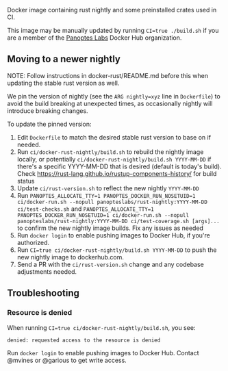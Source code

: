 Docker image containing rust nightly and some preinstalled crates used in CI.

This image may be manually updated by running `CI=true ./build.sh` if you are a member
of the [Panoptes Labs](https://hub.docker.com/u/panopteslabs/) Docker Hub
organization.

## Moving to a newer nightly

NOTE: Follow instructions in docker-rust/README.md before this when updating the stable
rust version as well.

We pin the version of nightly (see the `ARG nightly=xyz` line in `Dockerfile`)
to avoid the build breaking at unexpected times, as occasionally nightly will
introduce breaking changes.

To update the pinned version:
1. Edit `Dockerfile` to match the desired stable rust version to base on if needed.
1. Run `ci/docker-rust-nightly/build.sh` to rebuild the nightly image locally,
   or potentially `ci/docker-rust-nightly/build.sh YYYY-MM-DD` if there's a
   specific YYYY-MM-DD that is desired (default is today's build).
   Check https://rust-lang.github.io/rustup-components-history/ for build
   status
1. Update `ci/rust-version.sh` to reflect the new nightly `YYYY-MM-DD`
1. Run `PANOPTES_ALLOCATE_TTY=1 PANOPTES_DOCKER_RUN_NOSETUID=1 ci/docker-run.sh --nopull panopteslabs/rust-nightly:YYYY-MM-DD ci/test-checks.sh`
   and `PANOPTES_ALLOCATE_TTY=1 PANOPTES_DOCKER_RUN_NOSETUID=1 ci/docker-run.sh --nopull panopteslabs/rust-nightly:YYYY-MM-DD ci/test-coverage.sh [args]...`
   to confirm the new nightly image builds.  Fix any issues as needed
1. Run `docker login` to enable pushing images to Docker Hub, if you're authorized.
1. Run `CI=true ci/docker-rust-nightly/build.sh YYYY-MM-DD` to push the new nightly image to dockerhub.com.
1. Send a PR with the `ci/rust-version.sh` change and any codebase adjustments needed.

## Troubleshooting

### Resource is denied

When running `CI=true ci/docker-rust-nightly/build.sh`, you see:

```
denied: requested access to the resource is denied
```

Run `docker login` to enable pushing images to Docker Hub. Contact @mvines or @garious
to get write access.
